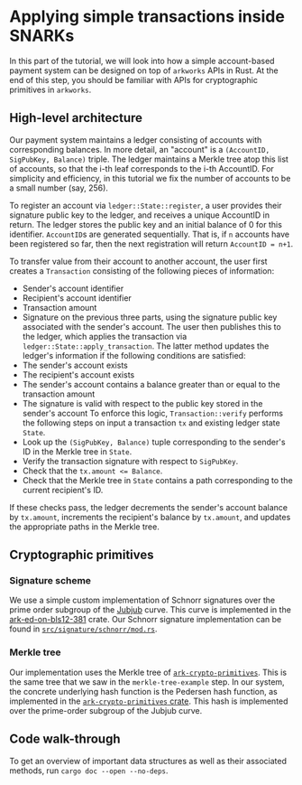 # Applying simple transactions inside SNARKs

In this part of the tutorial, we will look into how a simple account-based payment system can be designed on top of `arkworks` APIs in Rust. At the end of this step, you should be familiar with APIs for cryptographic primitives in  `arkworks`.

## High-level architecture

Our payment system maintains a ledger consisting of accounts with corresponding balances. In more detail, an "account" is a `(AccountID, SigPubKey, Balance)` triple. The ledger maintains a Merkle tree atop this list of accounts, so that the i-th leaf corresponds to the i-th AccountID. For simplicity and efficiency, in this tutorial we fix the number of accounts to be a small number (say, 256).

To register an account via `ledger::State::register`, a user provides their signature public key to the ledger, and receives a unique AccountID in return. The ledger stores the public key and an initial balance of 0 for this identifier. 
`AccountID`s are generated sequentially. That is, if `n` accounts have been registered so far, then the next registration will return `AccountID = n+1`.

To transfer value from their account to another account, the user first creates a `Transaction` consisting of the following pieces of information:
* Sender's account identifier
* Recipient's account identifier
* Transaction amount
* Signature on the previous three parts, using the signature public key associated with the sender's account.
The user then publishes this to the ledger, which applies the transaction via `ledger::State::apply_transaction`.
The latter method updates the ledger's information if the following conditions are satisfied:
* The sender's account exists
* The recipient's account exists
* The sender's account contains a balance greater than or equal to the transaction amount
* The signature is valid with respect to the public key stored in the sender's account
To enforce this logic, `Transaction::verify` performs the following steps on input a transaction `tx` and existing ledger state `State`.
* Look up the `(SigPubKey, Balance)` tuple corresponding to the sender's ID in the Merkle tree in `State`.
* Verify the transaction signature with respect to `SigPubKey`.
* Check that the `tx.amount <= Balance`.
* Check that the Merkle tree in `State` contains a path corresponding to the current recipient's ID. 

If these checks pass, the ledger decrements the sender's account balance by `tx.amount`, increments the recipient's balance by `tx.amount`, and updates the appropriate paths in the Merkle tree.

## Cryptographic primitives

### Signature scheme

We use a simple custom implementation of Schnorr signatures over the prime order subgroup of the [Jubjub](https://z.cash/technology/jubjub/) curve. This curve is implemented in the [ark-ed-on-bls12-381](https://docs.rs/ark-ed-on-bls12-381/0.3.0/ark_ed_on_bls12_381/) crate. Our Schnorr signature implementation can be found in [`src/signature/schnorr/mod.rs`](./src/signature/schnorr/mod.rs).

### Merkle tree

Our implementation uses the Merkle tree of [`ark-crypto-primitives`](https://docs.rs/ark-crypto-primitives/0.3.0/ark_crypto_primitives/merkle_tree/index.html). This is the same tree that we saw in the `merkle-tree-example` step. In our system, the concrete underlying hash function is the Pedersen hash function, as implemented in the [`ark-crypto-primitives` crate](https://docs.rs/ark-crypto-primitives/0.3.0/ark_crypto_primitives/crh/pedersen/index.html). This hash is implemented over the prime-order subgroup of the Jubjub curve.


## Code walk-through

To get an overview of important data structures as well as their associated methods, run `cargo doc --open --no-deps`.